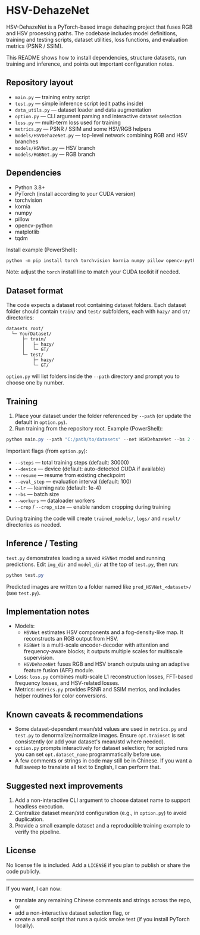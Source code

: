# HSV-DehazeNet

HSV-DehazeNet is a PyTorch-based image dehazing project that fuses RGB and HSV processing paths. The codebase includes model  definitions, training and testing scripts, dataset utilities, loss functions, and evaluation metrics (PSNR / SSIM).

This README shows how to install dependencies, structure datasets, run training and inference, and points out important configuration notes.

## Repository layout

- `main.py` — training entry script
- `test.py` — simple inference script (edit paths inside)
- `data_utils.py` — dataset loader and data augmentation
- `option.py` — CLI argument parsing and interactive dataset selection
- `loss.py` — multi-term loss used for training
- `metrics.py` — PSNR / SSIM and some HSV/RGB helpers
- `models/HSVDehazeNet.py` — top-level network combining RGB and HSV branches
- `models/HSVNet.py` — HSV branch
- `models/RGBNet.py` — RGB branch

## Dependencies

- Python 3.8+
- PyTorch (install according to your CUDA version)
- torchvision
- kornia
- numpy
- pillow
- opencv-python
- matplotlib
- tqdm

Install example (PowerShell):

```powershell
python -m pip install torch torchvision kornia numpy pillow opencv-python matplotlib tqdm
```

Note: adjust the `torch` install line to match your CUDA toolkit if needed.

## Dataset format

The code expects a dataset root containing dataset folders. Each dataset folder should contain `train/` and `test/` subfolders, each with `hazy/` and `GT/` directories:

```
datasets_root/
  └─ YourDataset/
      ├─ train/
      │   ├─ hazy/
      │   └─ GT/
      └─ test/
          ├─ hazy/
          └─ GT/
```

`option.py` will list folders inside the `--path` directory and prompt you to choose one by number.

## Training

1. Place your dataset under the folder referenced by `--path` (or update the default in `option.py`).
2. Run training from the repository root. Example (PowerShell):

```powershell
python main.py --path "C:/path/to/datasets" --net HSVDehazeNet --bs 2 --steps 30000
```

Important flags (from `option.py`):

- `--steps` — total training steps (default: 30000)
- `--device` — device (default: auto-detected CUDA if available)
- `--resume` — resume from existing checkpoint
- `--eval_step` — evaluation interval (default: 100)
- `--lr` — learning rate (default: 1e-4)
- `--bs` — batch size
- `--workers` — dataloader workers
- `--crop` / `--crop_size` — enable random cropping during training

During training the code will create `trained_models/`, `logs/` and `result/` directories as needed.

## Inference / Testing

`test.py` demonstrates loading a saved `HSVNet` model and running predictions. Edit `img_dir` and `model_dir` at the top of `test.py`, then run:

```powershell
python test.py
```

Predicted images are written to a folder named like `pred_HSVNet_<dataset>/` (see `test.py`).

## Implementation notes

- Models:
  - `HSVNet` estimates HSV components and a fog-density-like map. It reconstructs an RGB output from HSV.
  - `RGBNet` is a multi-scale encoder-decoder with attention and frequency-aware blocks; it outputs multiple scales for multiscale supervision.
  - `HSVDehazeNet` fuses RGB and HSV branch outputs using an adaptive feature fusion (AFF) module.
- Loss: `loss.py` combines multi-scale L1 reconstruction losses, FFT-based frequency losses, and HSV-related losses.
- Metrics: `metrics.py` provides PSNR and SSIM metrics, and includes helper routines for color conversions.

## Known caveats & recommendations

- Some dataset-dependent mean/std values are used in `metrics.py` and `test.py` to denormalize/normalize images. Ensure `opt.trainset` is set consistently (or add your dataset's mean/std where needed).
- `option.py` prompts interactively for dataset selection; for scripted runs you can set `opt.dataset_name` programmatically before use.
- A few comments or strings in code may still be in Chinese. If you want a full sweep to translate all text to English, I can perform that.

## Suggested next improvements

1. Add a non-interactive CLI argument to choose dataset name to support headless execution.
2. Centralize dataset mean/std configuration (e.g., in `option.py`) to avoid duplication.
3. Provide a small example dataset and a reproducible training example to verify the pipeline.

## License

No license file is included. Add a `LICENSE` if you plan to publish or share the code publicly.

---

If you want, I can now:

- translate any remaining Chinese comments and strings across the repo, or
- add a non-interactive dataset selection flag, or
- create a small script that runs a quick smoke test (if you install PyTorch locally).

